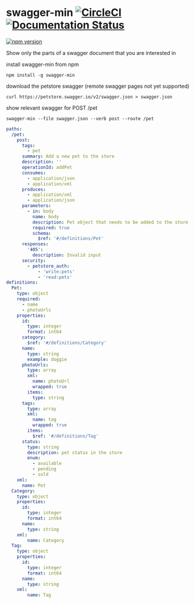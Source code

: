 # swagger-min [![CircleCI](https://circleci.com/gh/kjjuno/swagger-min.svg?style=shield)](https://circleci.com/gh/kjjuno/swagger-min) [![Documentation Status](https://readthedocs.org/projects/swagger-min/badge/?version=latest)](https://swagger-min.readthedocs.io/en/latest/?badge=latest)

[![npm version](https://badge.fury.io/js/swagger-min.svg)](https://badge.fury.io/js/swagger-min)

Show only the parts of a swagger document that you are interested in

install swagger-min from npm
```
npm install -g swagger-min
```

download the petstore swagger (remote swagger pages not yet supported)
```
curl https://petstore.swagger.io/v2/swagger.json > swagger.json
```

show relevant swagger for POST /pet
```
swagger-min --file swagger.json --verb post --route /pet
```

```yaml
paths:
  /pet:
    post:
      tags:
        - pet
      summary: Add a new pet to the store
      description: ''
      operationId: addPet
      consumes:
        - application/json
        - application/xml
      produces:
        - application/xml
        - application/json
      parameters:
        - in: body
          name: body
          description: Pet object that needs to be added to the store
          required: true
          schema:
            $ref: '#/definitions/Pet'
      responses:
        '405':
          description: Invalid input
      security:
        - petstore_auth:
            - 'write:pets'
            - 'read:pets'
definitions:
  Pet:
    type: object
    required:
      - name
      - photoUrls
    properties:
      id:
        type: integer
        format: int64
      category:
        $ref: '#/definitions/Category'
      name:
        type: string
        example: doggie
      photoUrls:
        type: array
        xml:
          name: photoUrl
          wrapped: true
        items:
          type: string
      tags:
        type: array
        xml:
          name: tag
          wrapped: true
        items:
          $ref: '#/definitions/Tag'
      status:
        type: string
        description: pet status in the store
        enum:
          - available
          - pending
          - sold
    xml:
      name: Pet
  Category:
    type: object
    properties:
      id:
        type: integer
        format: int64
      name:
        type: string
    xml:
        name: Category
  Tag:
    type: object
    properties:
      id:
        type: integer
        format: int64
      name:
        type: string
    xml:
        name: Tag
```
